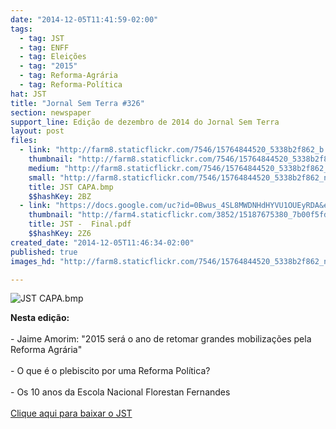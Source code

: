 ```yaml
---
date: "2014-12-05T11:41:59-02:00"
tags:
  - tag: JST
  - tag: ENFF
  - tag: Eleições
  - tag: "2015"
  - tag: Reforma-Agrária
  - tag: Reforma-Política
hat: JST
title: "Jornal Sem Terra #326"
section: newspaper
support_line: Edição de dezembro de 2014 do Jornal Sem Terra
layout: post
files:
  - link: "http://farm8.staticflickr.com/7546/15764844520_5338b2f862_b.jpg"
    thumbnail: "http://farm8.staticflickr.com/7546/15764844520_5338b2f862_t.jpg"
    medium: "http://farm8.staticflickr.com/7546/15764844520_5338b2f862_z.jpg"
    small: "http://farm8.staticflickr.com/7546/15764844520_5338b2f862_n.jpg"
    title: JST CAPA.bmp
    $$hashKey: 2BZ
  - link: "https://docs.google.com/uc?id=0Bwus_4SL8MWDNHdHYVU1OUEyRDA&export=download"
    thumbnail: "http://farm4.staticflickr.com/3852/15187675380_7b00f5fdff_b.jpg"
    title: JST -  Final.pdf
    $$hashKey: 2Z6
created_date: "2014-12-05T11:46:34-02:00"
published: true
images_hd: "http://farm8.staticflickr.com/7546/15764844520_5338b2f862_n.jpg"

---
```

<p><img alt="JST CAPA.bmp" src="http://farm8.staticflickr.com/7546/15764844520_5338b2f862_b.jpg" /></p>

<p><strong>Nesta edi&ccedil;&atilde;o: </strong><br />
<br />
- Jaime Amorim: &quot;2015 ser&aacute; o ano de retomar grandes mobiliza&ccedil;&otilde;es pela Reforma Agr&aacute;ria&quot;<br />
<br />
- O que &eacute; o plebiscito por uma Reforma Pol&iacute;tica?<br />
<br />
- Os 10 anos da Escola Nacional Florestan Fernandes<br />
<br />
<a href="https://docs.google.com/uc?id=0Bwus_4SL8MWDNHdHYVU1OUEyRDA&amp;export=download">Clique aqui para baixar o JST</a></p>
